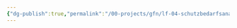 ```yaml
---
{"dg-publish":true,"permalink":"/00-projects/gfn/lf-04-schutzbedarfsanalyse-im-eigenen-arbeitsbereich-durchfuehren/","tags":["inProgress","LF04","GFN"]}
---
```





